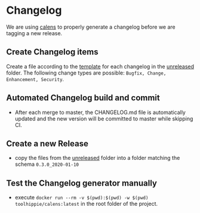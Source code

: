 # Changelog

We are using [calens](https://github.com/restic/calens) to properly generate a
changelog before we are tagging a new release. 

## Create Changelog items
Create a file according to the [template](TEMPLATE) for each 
changelog in the [unreleased](./unreleased) folder. The following change types are possible: `Bugfix, Change, Enhancement, Security`.

## Automated Changelog build and commit
- After each merge to master, the CHANGELOG.md file is automatically updated and the new version will be committed to master while skipping CI.

## Create a new Release
- copy the files from the [unreleased](./unreleased) folder into a folder matching the
schema `0.3.0_2020-01-10`

## Test the Changelog generator manually
- execute `docker run --rm -v $(pwd):$(pwd) -w $(pwd) toolhippie/calens:latest` 
in the root folder of the project.
